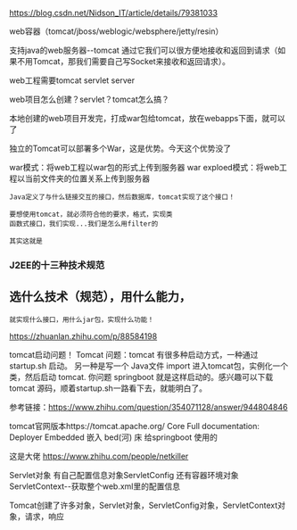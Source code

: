 https://blog.csdn.net/Nidson_IT/article/details/79381033

web容器（tomcat/jboss/weblogic/websphere/jetty/resin）


支持java的web服务器--tomcat
通过它我们可以很方便地接收和返回到请求（如果不用Tomcat，那我们需要自己写Socket来接收和返回请求）。

web工程需要tomcat
servlet server


web项目怎么创建？servlet？tomcat怎么搞？


本地创建的web项目开发完，打成war包给tomcat，放在webapps下面，就可以了

独立的Tomcat可以部署多个War，这是优势。今天这个优势没了


war模式：将web工程以war包的形式上传到服务器
war exploed模式：将web工程以当前文件夹的位置关系上传到服务器



    Java定义了与什么链接交互的接口，然后数据库，tomcat实现了这个接口！

    要想使用tomcat，就必须符合他的要求，格式，实现类
    函数式接口，我们实现...我们是怎么用filter的
    
    其实这就是
###      J2EE的十三种技术规范

##   选什么技术（规范），用什么能力，
    就实现什么接口，用什么jar包，实现什么功能！

https://zhuanlan.zhihu.com/p/88584198


tomcat启动问题！
Tomcat 问题：tomcat 有很多种启动方式，一种通过 startup.sh 启动。
另一种是写一个 Java文件 import 进入tomcat包，实例化一个类，然后启动 tomcat. 
你问题 springboot 就是这样启动的。感兴趣可以下载 tomcat 源码，顺着startup.sh一路看下去，就能明白了。







参考链接：https://www.zhihu.com/question/354071128/answer/944804846


tomcat官网版本https://tomcat.apache.org/
Core
Full documentation:
Deployer
Embedded 嵌入  bed(河) 床   给springboot 使用的

这是大佬
https://www.zhihu.com/people/netkiller


Servlet对象 有自己配置信息对象ServletConfig 还有容器环境对象ServletContext--获取整个web.xml里的配置信息

Tomcat创建了许多对象，Servlet对象，ServletConfig对象，ServletContext对象，请求，响应
